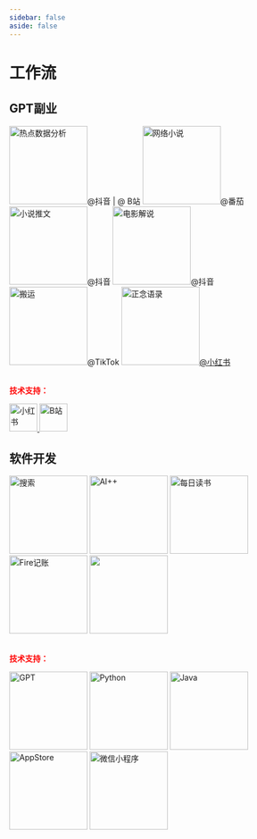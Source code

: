 ```yaml
---
sidebar: false
aside: false
---
```


# 工作流

## GPT副业

<tr>
       <td><img src="https://img.88icon.com/download/jpg/201912/f30fce1adf899dcc0b488bff7138049a.jpg!ys" alt="热点数据分析" width="140"/>@抖音 | @ B站</td>
       <tr>
       <td><img src="https://img2.baidu.com/it/u=2672582642,1969581453&fm=253&fmt=auto&app=138&f=PNG?w=243&h=243" width="140" alt="网络小说"/>@番茄</td>
       <td><img src="https://file1.qudonghua.com/2023/09/08/64fb3d3664822.png" alt="小说推文" width="140"/>@抖音</td>
       <td><img src="https://img2.baidu.com/it/u=1810373623,1699574427&fm=253&fmt=auto&app=138&f=JPEG?w=545&h=500" width="140" alt="电影解说"/>@抖音</td>
       <td><img src="https://logo.nuanque.com/wp-content/uploads/2021/12/20211212230431-61b67fffeb805.jpg" alt="搬运" width="140"/>@TikTok</td>
</tr>
</tr>

<tr>
       <td><a href="./正念语录/"><img src="https://photo.16pic.com/00/79/62/16pic_7962870_b.jpg" alt="正念语录" width="140"/></a><a href="./正念语录/">@小红书</a></td>
</tr>


<div>&nbsp</div>

<strong style="color: red;">技术支持：</strong>
<tr >
       <td  style=" border: 1px solid transparent;padding-left: 30px;padding-right: 5px;">
              <a href="./技术支持/redbook">
                    <img src="/flow/redbook.png"  
                    width="50" alt="小红书"/> 
              </a>
       </td>
       <td  style=" border: 1px solid transparent;padding-left: 5px;padding-right: 5px;">
              <a href="./技术支持/bilibili">
                    <img src="/flow/bilibili.png" 
                    width="50" alt="B站"/> 
              </a>
       </td>
</tr>


## 软件开发

<tr>
       <td><img src="https://img1.baidu.com/it/u=1368960909,2907825365&fm=253&fmt=auto&app=138&f=JPEG?w=500&h=500" width="140" alt="搜索"/></td>
       <td><img src="https://trademark.zbjimg.com/pattern-prod/20190111/image_5/35316425.jpg "  alt="AI++" width="140"/></td>
       <td><img src="https://books.apple.com/assets/images/knowledge-graph/books.png" width="140" alt="每日读书" /></td>
      <td><img src="https://www.cioinsight.com.cn/uploads/images/ico/2022/0411/1649661474677515.png" width="140" alt="Fire记账" /></td>
      <td><img src="https://img.ixintu.com/download/jpg/20200714/20602bbbf3ec317b6b4fcc774cf49569_512_512.jpg!con" width="140"/></td>
</tr>


<div>&nbsp</div>

<strong style="color: red;">技术支持：</strong>

<tr>
       <td><img src="https://logos-world.net/wp-content/uploads/2023/02/ChatGPT-Logo.png" width="140" alt="GPT"/></td>
       <td><img src="/develop/python.png" alt="Python"  width="140"/></td>
       <td><img src="https://pic4.zhimg.com/v2-2712e84cc3452fc2df389c8a531c1b28_1440w.jpg?source=172ae18b" alt="Java" width="140"/></td>
       <td><img src="https://1000logos.net/wp-content/uploads/2020/08/App-Store-Logo-2013.png" width="140" alt="AppStore"/></td>
       <td><img src="https://www.zhonweb.com/up_file/2022/05/4.jpg" width="140" alt="微信小程序"/></td>
</tr>


<!--


<tr>
       <td><img src="https://encrypted-tbn0.gstatic.com/images?q=tbn:ANd9GcQstkCdgWXj_9Xe-tm_h5fkcjWXj2LlX8NepQ&s" alt="知乎" width="140"/>@知乎</td>
       <td><img src="https://img1.baidu.com/it/u=3326050576,2360646590&fm=253&fmt=auto&app=138&f=JPEG?w=500&h=500" alt="杭州周报" width="140"/>@公众号</td>
</tr>

       <td><img src="https://pp.myapp.com/ma_icon/0/icon_54121893_1723706854/256" width="140" alt="游戏代练" /></td>
        <td><img src="https://youxiandai.cn/d/file/p/2021/07-15/12/0715120709o5e3u3t2rahpng.png" width="140" alt="远程工作" /></td>
        <td><img src="" width="140" alt="" /></td>
-->